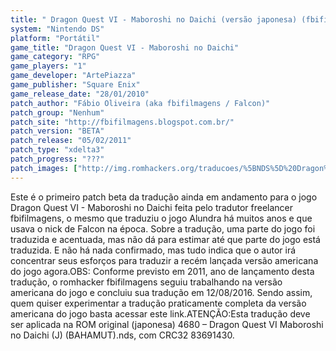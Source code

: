 ```yaml
---
title: " Dragon Quest VI - Maboroshi no Daichi (versão japonesa) (fbifilmagens)"
system: "Nintendo DS"
platform: "Portátil"
game_title: "Dragon Quest VI - Maboroshi no Daichi"
game_category: "RPG"
game_players: "1"
game_developer: "ArtePiazza"
game_publisher: "Square Enix"
game_release_date: "28/01/2010"
patch_author: "Fábio Oliveira (aka fbifilmagens / Falcon)"
patch_group: "Nenhum"
patch_site: "http://fbifilmagens.blogspot.com.br/"
patch_version: "BETA"
patch_release: "05/02/2011"
patch_type: "xdelta3"
patch_progress: "???"
patch_images: ["http://img.romhackers.org/traducoes/%5BNDS%5D%20Dragon%20Quest%20VI%20-%20fbifilmagens%20-%201.png","http://img.romhackers.org/traducoes/%5BNDS%5D%20Dragon%20Quest%20VI%20-%20fbifilmagens%20-%202.jpg","http://img.romhackers.org/traducoes/%5BNDS%5D%20Dragon%20Quest%20VI%20-%20fbifilmagens%20-%203.jpg"]
---
```

Este é o primeiro patch beta da tradução ainda em andamento para o jogo Dragon Quest VI - Maboroshi no Daichi feita pelo tradutor freelancer fbifilmagens, o mesmo que traduziu o jogo Alundra há muitos anos e que usava o nick de Falcon na época. Sobre a tradução, uma parte do jogo foi traduzida e acentuada, mas não dá para estimar até que parte do jogo está traduzida. E não há nada confirmado, mas tudo indica que o autor irá concentrar seus esforços para traduzir a recém lançada versão americana do jogo agora.OBS: Conforme previsto em 2011, ano de lançamento desta tradução, o romhacker fbifilmagens seguiu trabalhando na versão americana do jogo e concluiu sua tradução em 12/08/2016. Sendo assim, quem quiser experimentar a tradução praticamente completa da versão americana do jogo basta acessar este link.ATENÇÃO:Esta tradução deve ser aplicada na ROM original (japonesa) 4680 – Dragon Quest VI Maboroshi no Daichi (J) (BAHAMUT).nds, com CRC32 83691430.